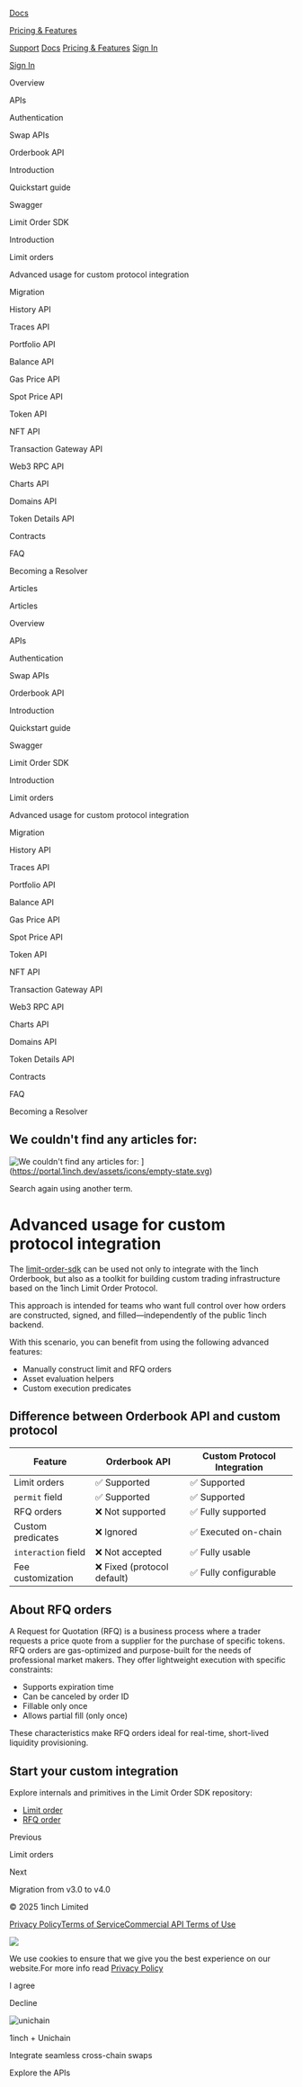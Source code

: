 [Docs](https://portal.1inch.dev/documentation/overview)

[Pricing & Features](https://portal.1inch.dev/pricing)

[Support](https://portal.1inch.dev/support) [Docs](https://portal.1inch.dev/documentation/overview) [Pricing & Features](https://portal.1inch.dev/pricing) [Sign In](https://portal.1inch.dev/login)

[Sign In](https://portal.1inch.dev/login)

Overview

APIs

Authentication

Swap APIs

Orderbook API

Introduction

Quickstart guide

Swagger

Limit Order SDK

Introduction

Limit orders

Advanced usage for custom protocol integration

Migration

History API

Traces API

Portfolio API

Balance API

Gas Price API

Spot Price API

Token API

NFT API

Transaction Gateway API

Web3 RPC API

Charts API

Domains API

Token Details API

Contracts

FAQ

Becoming a Resolver

Articles

Articles

Overview

APIs

Authentication

Swap APIs

Orderbook API

Introduction

Quickstart guide

Swagger

Limit Order SDK

Introduction

Limit orders

Advanced usage for custom protocol integration

Migration

History API

Traces API

Portfolio API

Balance API

Gas Price API

Spot Price API

Token API

NFT API

Transaction Gateway API

Web3 RPC API

Charts API

Domains API

Token Details API

Contracts

FAQ

Becoming a Resolver

## We couldn't find any articles for:

![We couldn't find any articles for: ](https://portal.1inch.dev/documentation/apis/orderbook/limit-order-sdk/advanced-usage) ](https://portal.1inch.dev/assets/icons/empty-state.svg)

Search again using another term.

# Advanced usage for custom protocol integration

The [limit-order-sdk](https://github.com/1inch/limit-order-sdk) can be used not only to integrate with the 1inch Orderbook, but also as a toolkit for building custom trading infrastructure based on the 1inch Limit Order Protocol.

This approach is intended for teams who want full control over how orders are constructed, signed, and filled—independently of the public 1inch backend.

With this scenario, you can benefit from using the following advanced features:

- Manually construct limit and RFQ orders
- Asset evaluation helpers
- Custom execution predicates

## Difference between Orderbook API and custom protocol

| Feature             | Orderbook API               | Custom Protocol Integration |
| ------------------- | --------------------------- | --------------------------- |
| Limit orders        | ✅ Supported                | ✅ Supported                |
| `permit` field      | ✅ Supported                | ✅ Supported                |
| RFQ orders          | ❌ Not supported            | ✅ Fully supported          |
| Custom predicates   | ❌ Ignored                  | ✅ Executed on-chain        |
| `interaction` field | ❌ Not accepted             | ✅ Fully usable             |
| Fee customization   | ❌ Fixed (protocol default) | ✅ Fully configurable       |

## About RFQ orders

A Request for Quotation (RFQ) is a business process where a trader requests a price quote from a supplier for the purchase of specific tokens. RFQ orders are gas-optimized and purpose-built for the needs of professional market makers. They offer lightweight execution with specific constraints:

- Supports expiration time
- Can be canceled by order ID
- Fillable only once
- Allows partial fill (only once)

These characteristics make RFQ orders ideal for real-time, short-lived liquidity provisioning.

## Start your custom integration

Explore internals and primitives in the Limit Order SDK repository:

- [Limit order](https://github.com/1inch/limit-order-sdk/blob/master/src/limit-order/README)
- [RFQ order](https://github.com/1inch/limit-order-sdk/tree/master/src/rfq-order)

Previous

Limit orders

Next

Migration from v3.0 to v4.0

© 2025 1inch Limited

[Privacy Policy](https://portal.1inch.dev/assets/legal-docs/privacy_policy_20241211.pdf)[Terms of Service](https://portal.1inch.dev/assets/legal-docs/terms_of_service_public_api_20250508.pdf)[Commercial API Terms of Use](https://portal.1inch.dev/assets/legal-docs/terms_of-service_commercial_api_20250603.pdf)

![](https://portal.1inch.dev/assets/cookie.png)

We use cookies to ensure that we give you the best experience on our website.For more info read [Privacy Policy](https://portal.1inch.dev/assets/legal-docs/privacy_policy_20241211.pdf)

I agree

Decline

![unichain](https://portal.1inch.dev/assets/banner/unichain.gif)

1inch + Unichain

Integrate seamless cross-chain swaps

Explore the APIs
